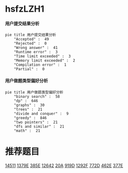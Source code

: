 # hsfzLZH1

<!-- tabs:start -->



#### **用户提交结果分析**

```mermaid
pie title 用户提交结果分析
    "Accepted" :  49
    "Rejected" :  0
    "Wrong answer" :  41
    "Runtime error" :  3
    "Time limit exceeded" :  3
    "Memory limit exceeded" :  2
    "Compilation error" :  1
    "Partial" :  0
```

#### **用户做题类型偏好分析**

```mermaid
pie title 用户做题类型偏好分析
    "binary search" :  58
    "dp" :  646
    "graphs" :  30
    "trees" :  21
    "divide and conquer" :  9
    "greedy" :  846
    "two pointers" :  21
    "dfs and similar" :  21
    "math" :  21
```



<!-- tabs:end -->
# 推荐题目
[14511](https://codeforces.com/contest/1451/problem/1)
[1379E](https://codeforces.com/contest/1379/problem/E)
[385E](https://codeforces.com/contest/385/problem/E)
[12642](https://codeforces.com/contest/1264/problem/2)
[20A](https://codeforces.com/contest/20/problem/A)
[919D](https://codeforces.com/contest/919/problem/D)
[1292F](https://codeforces.com/contest/1292/problem/F)
[772D](https://codeforces.com/contest/772/problem/D)
[462E](https://codeforces.com/contest/462/problem/E)
[377E](https://codeforces.com/contest/377/problem/E)
